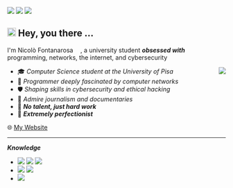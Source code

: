 
<p>
  <img src="https://img.shields.io/github/followers/Nicofontanarosa?style=social" />
  <img src="https://api.visitorbadge.io/api/visitors?path=https%3A%2F%2Fgithub.com%2FNicofontanarosa%2FNicofontanarosa&label=%20Views&labelColor=%23222222&countColor=%23ffffff&style=flat&labelStyle=none" />
  <img src="https://img.shields.io/badge/-nickcompany@gmail.com-green?color=%23bb5f37&style=flat&logo=gmail&logoColor=white" />
</p>

## <img src="https://user-images.githubusercontent.com/74038190/229223156-0cbdaba9-3128-4d8e-8719-b6b4cf741b67.gif" width="20"> Hey, you there ...

I'm Nicolò Fontanarosa <img src="https://github.com/user-attachments/assets/b8c2ecb9-4c88-43c1-89b9-afa68d63f261" width="13"/>, a university student ***obsessed with*** programming, networks, the internet, and cybersecurity 
<!-- <img src="https://github.com/Anmol-Baranwal/Cool-GIFs-For-GitHub/assets/74038190/7b282ec6-fcc3-4600-90a7-2c3140549f58" width="20" /> -->

<img src="https://github-readme-stats.vercel.app/api?username=Nicofontanarosa&show_icons=true&theme=calm" align="right" />

- 🎓 *Computer Science student at the University of Pisa* 
- 📡 *Programmer deeply fascinated by computer networks* 
- 🛡️ *Shaping skills in cybersecurity and ethical hacking*
- 📰 *Admire journalism and documentaries* 
- 🔧 ***No talent, just hard work***
- 🎯 ***Extremely perfectionist***

🌐 [My Website](https://github.com/Nicofontanarosa)

<hr>
<!-- <img src="https://user-images.githubusercontent.com/74038190/212284100-561aa473-3905-4a80-b561-0d28506553ee.gif" width="1000"> -->

***Knowledge*** <img src="https://user-images.githubusercontent.com/74038190/212284087-bbe7e430-757e-4901-90bf-4cd2ce3e1852.gif" width="12">

- <img src="https://img.shields.io/badge/-Python-green?color=%233776AB&style=flat&logo=python&logoColor=white" />
  <img src="https://img.shields.io/badge/-PHP-green?color=%23777BB4&style=flat&logo=php&logoColor=white" />
  <img src="https://img.shields.io/badge/-Lua-green?color=%232C2D72&style=flat&logo=lua&logoColor=white" />



- <img src="https://img.shields.io/badge/-Linux-green?color=%23FCC624&style=flat&logo=linux&logoColor=white" />
  <img src="https://img.shields.io/badge/-Windows-green?color=%2380B3FF&style=flat&logo=gitforwindows&logoColor=white" />

- <img src="https://img.shields.io/badge/-Wireshark-green?color=%231679A7&style=flat&logo=wireshark&logoColor=white" />
<!--
<p align="center">
  <img src="https://github-profile-trophy.vercel.app/?username=Nicofontanarosa&theme=nord&margin-h=5&margin-w=5" /> 
</p>
-->
